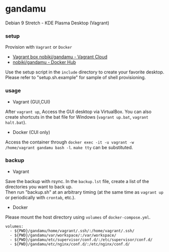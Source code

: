 # gandamu

Debian 9 Stretch - KDE Plasma Desktop (Vagrant)

### setup

Provision with `Vagrant` or `Docker`

* [Vagrant box nobiki/gandamu - Vagrant Cloud](https://app.vagrantup.com/nobiki/boxes/gandamu)
* [nobiki/gandamu - Docker Hub](https://hub.docker.com/r/nobiki/gandamu/)

Use the setup script in the `include` directory to create your favorite desktop. Please refer to "setup.sh.example" for sample of shell provisioning.

### usage

* Vagrant (GUI,CUI)

After `vagrant up`, Access the GUI desktop via VirtualBox. You can also create shortcuts in the bat file for Windows (`vagrant up.bat`, `vagrant halt.bat`).

* Docker (CUI only)

Access the container through `docker exec -it -u vagrant -w /home/vagrant gandamu bash -l`. `make tty` can be substituted.

### backup

* Vagrant

Save the backup with rsync. In the `backup.lst` file, create a list of the directories you want to back up.  
Then run "backup.sh" at an arbitrary timing (at the same time as `vagrant up` or periodically with `crontab`, etc.).

* Docker

Please mount the host directory using `volumes` of `docker-compose.yml`.

```
volumes:
  - ${PWD}/gandamu/home/vagrant/.ssh/:/home/vagrant/.ssh/
  - ${PWD}/gandamu/var/workspace/:/var/workspace/
  - ${PWD}/gandamu/etc/supervisor/conf.d/:/etc/supervisor/conf.d/
  - ${PWD}/gandamu/etc/nginx/conf.d/:/etc/nginx/conf.d/
```


